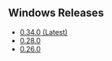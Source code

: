 ## Windows Releases

* [0.34.0 (Latest)](https://cdn-download.rocket.chat/build/rocket.chat-windows-0.34.0.tgz)
* [0.28.0](https://cdn-download.rocket.chat/build/rocket.chat-windows-0.28.0.tgz)
* [0.26.0](https://cdn-download.rocket.chat/build/rocket.chat-windows-0.26.0.tgz)
